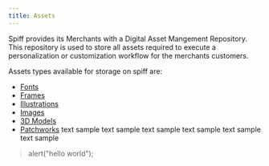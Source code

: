 ```yaml
---
title: Assets
---
```


Spiff provides its Merchants with a Digital Asset Mangement Repository. This repository is used to store all assets required to execute a personalization or customization workflow for the merchants customers.

Assets types available for storage on spiff are: 
* [Fonts](http://help.spiff.com.au/asset-library/page)
* [Frames](http://help.spiff.com.au/asset-library/page)
* [Illustrations](http://help.spiff.com.au/asset-library/page)
* [Images](http://help.spiff.com.au/asset-library/page)
* [3D Models](http://help.spiff.com.au/asset-library/page)
* [Patchworks](http://help.spiff.com.au/asset-library/page)
text sample text sample text sample text sample text sample text sample 


> alert("hello world");
